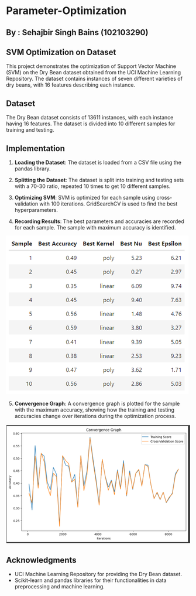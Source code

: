 # Parameter-Optimization
## By : Sehajbir Singh Bains (102103290)

## SVM Optimization on Dataset

This project demonstrates the optimization of Support Vector Machine (SVM) on the Dry Bean dataset obtained from the UCI Machine Learning Repository. The dataset contains instances of seven different varieties of dry beans, with 16 features describing each instance.

## Dataset

The Dry Bean dataset consists of 13611 instances, with each instance having 16 features. The dataset is divided into 10 different samples for training and testing.

## Implementation

1. **Loading the Dataset**: The dataset is loaded from a CSV file using the pandas library.

2. **Splitting the Dataset**: The dataset is split into training and testing sets with a 70-30 ratio, repeated 10 times to get 10 different samples.

3. **Optimizing SVM**: SVM is optimized for each sample using cross-validation with 100 iterations. GridSearchCV is used to find the best hyperparameters.

4. **Recording Results**: The best parameters and accuracies are recorded for each sample. The sample with maximum accuracy is identified.

![notfound](https://github.com/Sehaj4546/Parameter-Optimization/blob/787c9492d71b63cc2205736f2edf784b1eb48c04/table.png)


5. **Convergence Graph**: A convergence graph is plotted for the sample with the maximum accuracy, showing how the training and testing accuracies change over iterations during the optimization process.

![notfound](https://github.com/Sehaj4546/Parameter-Optimization/blob/787c9492d71b63cc2205736f2edf784b1eb48c04/result_graph.png)

## Acknowledgments

- UCI Machine Learning Repository for providing the Dry Bean dataset.
- Scikit-learn and pandas libraries for their functionalities in data preprocessing and machine learning.

